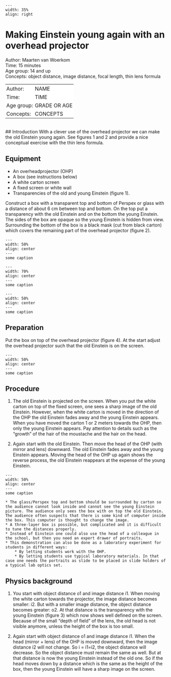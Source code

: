 ```{figure} ../../figures/busy.png
---
width: 35%
align: right
```

# Making Einstein young again with an overhead projector
Author:     Maarten van Woerkom\
Time:	  	15 minutes\
Age group:	14 and up\
Concepts:	object distance, image distance, focal length, thin lens formula 

<table style="width: 100%; border-collapse: collapse; border: none;">
    <tr style="background-color: white;"> 
        <td style="text-align: left; padding: 3px; border: none;">Author:</td>
        <td style="text-align: left; padding: 3px; border: none;">NAME</td>
    </tr>
    <tr style="background-color: white;">
        <td style="text-align: left; padding: 3px; border: none;">Time:</td>
        <td style="text-align: left; padding: 3px; border: none;">TIME</td>
    </tr>
    <tr style="background-color: white;">
        <td style="text-align: left; padding: 3px; border: none;">Age group:</td>
        <td style="text-align: left; padding: 3px; border: none;">GRADE OR AGE</td>
    </tr>
    <tr style="background-color: white;">
        <td style="text-align: left; padding: 3px; border: none;">Concepts:</td>
        <td style="text-align: left; padding: 3px; border: none;">CONCEPTS</td>
    </tr>
</table><br>
## Introduction
With a clever use of the overhead projector we can make the old Einstein young again. See figures 1 and 2 and provide a nice conceptual exercise with the thin lens formula.

## Equipment
* An overheadprojector (OHP)
* A box (see instructions below)
* A white carton screen
* A fixed screen or white wall
* Transparencies of the old and young Einstein (figure 1).

Construct a box with a transparent top and bottom of Perspex or glass with a distance of about 6 cm between top and bottom. On the top put a transparency with the old Einstein and on the bottom the young Einstein. The sides of the box are opaque so the young Einstein is hidden from view. Surrounding the bottom of the box is a black mask (cut from black carton) which covers the remaining part of the overhead projector (figure 2). 

```{figure} demo21_figure1.png
---
width: 50%
align: center
---
some caption
```

```{figure} demo21_figure2a.jpg
---
width: 70%
align: center
---
some caption
```

```{figure} demo21_figure2b.jpg
---
width: 50%
align: center
---
some caption
```

## Preparation
Put the box on top of the overhead projector (figure 4). At the start adjust the overhead projector such that the old Einstein is on the screen.
```{figure} demo21_figure3.jpg
---
width: 50%
align: center
---
some caption
```


## Procedure

1.	The old Einstein is projected on the screen. When you put the white carton on top of the fixed screen, one sees a sharp image of the old Einstein. However, when the white carton is moved in the direction of the OHP the old Einstein fades away and the young Einstein appears. When you have moved the carton 1 or 2 meters towards the OHP, then only the young Einstein appears.  Pay attention to details such as the “growth” of the hair of the moustache and the hair on the head.  

2.	Again start with the old Einstein. Then move the head of the OHP (with mirror and lens) downward. The old Einstein fades away and the young Einstein appears. Moving the head of the OHP up again shows the reverse process, the old Einstein reappears at the expense of the young Einstein. 

```{figure} demo21_figure4.jpg
---
width: 50%
align: center
---
some caption
```

```{tip}
* The glass/Perspex top and bottom should be surrounded by carton so the audience cannot look inside and cannot see the young Einstein picture. The audience only sees the box with on top the old Einstein. The audience often suspects that there is some kind of computer inside the box. This computer is thought to change the image.  
* A three-layer box is possible, but complicated and it is difficult to tune the distances properly.
* Instead of Einstein one could also use the head of a colleague in the school, but then you need an expert drawer of portraits. 
* This demonstration can also be done as a laboratory experiment for students in different ways: 
    * By letting students work with the OHP. 
    * By letting students use typical laboratory materials. In that case one needs the portraits as slide to be placed in slide holders of a typical lab optics set. 
```


## Physics background
1.	You start with object distance o1 and image distance i1. When moving the white carton towards the projector, the image distance becomes smaller: i2.
But with a smaller image distance, the object distance becomes greater: o2. At that distance is the transparency with the young Einstein (figure 3) which now shows well defined on the screen. Because of the small “depth of field” of the lens, the old head is not visible anymore, unless the height of the box is too small.  

2.	Again start with object distance o1 and image distance i1. When the head (mirror + lens) of the OHP is moved downward, then the image distance i2 will not change. So i = i1=i2, the object distance will decrease. 
So the object distance must remain the same as well. But at that distance is now the young Einstein instead of the old one. So if the head moves down by a distance which is the same as the height of the box, then the young Einstein will have a sharp image on the screen.  
